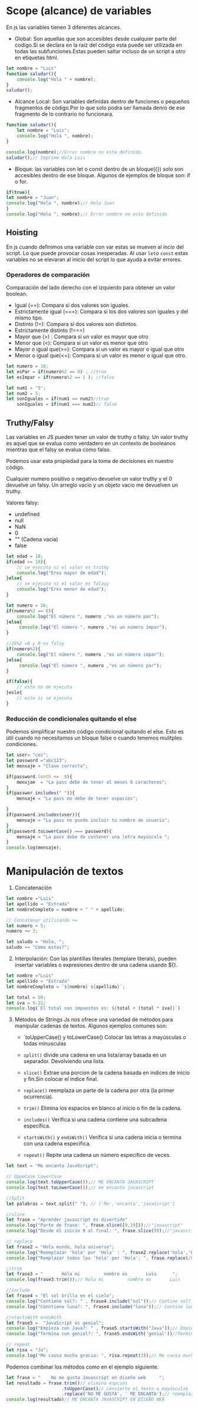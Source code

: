 # Scope (alcance) de variables
En js las variables tienen 3 diferentes alcances.

- Global: Son aquellas que son accesibles desde cualquier parte del codigo.Si se declara en la raíz del código esta puede ser utilizada en todas las subfunciones.Estas pueden saltar incluso de un script a otro en etiquetas html.

```js
let nombre = "Luis"
function saludar(){
    console.log("Hola " + nombre);
}
saludar();
```

- Alcance Local: Son variables definidas dentro de funciones o pequeños fragmentos de código.Por lo que solo podra ser llamada denro de ese fragmento de lo contrario no funcionara.

```js
function saludar(){
    let nombre = "Luis";
    console.log("Hola ", nombre);
}

console.log(nombre);//Error nombre no esta definido.
saludar();// Imprime Hola Luis
```

- Bloque: las variables con let o const dentro de un bloque({}) solo son accesibles dentro de ese bloque. Algunos de ejemplos de bloque son: if o for.

```js 
if(true){
let nombre = "Juan";
console.log("Hola ", nombre);// Hola Juan
}
console.log("Hola ", nombre);// Error nombre no esta definido
```





## Hoisting
En js cuando definimos una variable con var estas se mueven al incio del script. Lo que puede provocar cosas inesperadas.
Al usar `let`o `const` estas variables no se elevaran al inicio del script lo que ayuda a evitar errores.

### Operadores de comparación
Comparación del lado derecho con el izquierdo para obtener un valor boolean.

- Igual (==): Compara si dos valores son iguales.
- Estrictamente igual (===): Compara si los dos valores son iguales y del mismo tipo.
- Distinto (!=): Compara si dos valores son distintos.
- Estrictamente distinto (!===)
- Mayor que (>) : Compara si un valor es mayor que otro
- Menor que (<): Compara si un valor es menor que otro
- Mayor o igual que(>=): Compara si un valor es mayor o igual que otro
- Menor o igual que(<=): Compara si un valor es menor o igual que otro.

```js
let numero = 10;
let esPar = if(numero%2 == 0) ; //true
let esImpar = if(numero%2 == 1 ); //false

let num1 = "5";
let num2 = 5;
let sonIguales = if(num1 == num2)//true
    sonIguales = if(num1 === num2)// false
```



## Truthy/Falsy 
Las variables en JS pueden tener un valor de truthy o falsy. Un valor truthy es aquel que se evalua como verdadero en un contexto de booleanos mientras que el falsy se evalua como falso.

Podemos usar esta propiedad para la toma de decisiones en nuestro código.

Cualquier numero positivo o negativo devuelve un valor truthy y el 0 devuelve un falsy. Un arreglo vacio y un objeto vacio me devuelven un truthy.

Valores falsy:
- undefined
- null
- NaN
- 0
- "" (Cadena vacia)
- false


```js 
let edad = 18;
if(edad >= 18){
    // se ejecuta si el valor es truthy
    console.log("Eres mayor de edad");
}else{
    // se ejecuta si el valor es falasy
    console.log("Eres menor de edad");
}

let numero = 16;
if(numero%2 == 0){
    console.log("El número ", numero ,"es un número par");
}else{
     console.log("El número ", numero ,"es un número impar");
}

//16%2 =0 y 0 es falsy
if(numero%2){
    console.log("El número ", numero ,"es un número impar");
}else{
     console.log("El número ", numero ,"es un número par");
}

if(false){
    // esto no de ejecuta
}esle{
    // esto si se ejecuta
}
```




### Reducción de condicionales quitando el else
Podemos simplificar nuestro código condicional quitando el else. Esto es útil cuando no necesitamos un bloque false o cuando tenemos mulitples condiciones.

```js
let user= "cei";
let password ="abc123";
let mensaje = "Clave correcta";

if(password.lenth <=  8){
    mensjae  = "La pass debe de tener al menos 8 caracteres";
}
if(passwor.includes(" ")){
    mensaje = "La pass no debe de tener espacios";

}
if(password.includes(user)){
    mensaje = "La pass no puede incluir tu nombre de usuario";
}
if(password.toLowerCase() === password){
    mensaje = "La pass debe de contener una letra mayúscula ";
}
console.log(mensaje);
```




# Manipulación de textos

1. Concatenación

```js
let nombre ="Luis"
let apellido = "Estrada"
let nombreCompleto = nombre + " " + apellido;

// Concatenar utilizando +=
let numero = 5;
numero += 3; 

let saludo = "Hola, ";
saludo += "Como estas?";
```

2. Interpolación: Con las plantillas literales (templare literals), pueden insertar variables o expresiones dentro de una cadena usando ${}.

```js
let nombre ="Luis"
let apellido = "Estrada"
let nombreCompleto = `${nombre} ${apellido}`;

let total = 50;
let iva = 0.21;
console.log(`El total con impuestos es: ${total + (total * iva)}`)
```



3. Métodos de Strings
Js nos ofrece una variedad de métodos para manipular cadenas de textos. Algunos ejemplos comunes son:
    - `toUpperCase() y toLowerCase()
    Colocar las letras a mayúsculas o todas minusculas

    - `split()`
    divide una cadena en una lista/array basada en un separador. Devolviendo una lista.

    - `slice()`
    Extrae una porcion de la cadena basada en indices de inicio y fin.Sin colocar el indice final.

    - `replace()`
    reemplaza un parte de la cadena por otra (la primer ocurrencia). 

    - `trim()`
    Elimina los espacios en blanco al inicio o fin de la cadena.

    - `includes()`
    Verifica si una cadena contiene una subcadena específica.

    - `startsWith()` y `endsWith()`
    Verifica si una cadena inicia o termina con una cadena especifica.

    - `repeat()`
    Repite una cadena un número especifico de veces.


```js  
let text = "Me encanta JavaScript";

// UppeCase LowerCase
console.log(text.toUpperCase());// ME ENCANTA JAVASCRIPT
console.log(text.toLowerCase());// me encanta javascript

//Split
let palabras = text.split(" "); // ['Me','encanta','javaScript']

//slice
let frase = "Aprender javascript es divertido"
console.log("Parte de frase: ", frase.slice([9,19]));//"javascript"
console.log("Desde el inicio 9 al final: ", frase.slice(9));//"javascript es divertido"

// replace
let frase2 = "Hola mundo, hola universo";
console.log("Reemplazar 'hola' por 'Hola' : ", frase2.replace('hola','Hola'));// Reemplazar 'hola' por 'Hola' : Hola mundo,Hola universo
console.log("Remplazar todos los 'hola' por 'Hola': ", frase.replace(/hola/g,"Hola"));

//trim
let frase3 = "       Hola mi         nombre es       Luis      ";
console.log(frase3.trim());// Hola mi         nombre es       Luis

//include
let frase4 = "El sol brilla en el cielo";
console.log("Contiene sol?: " , frase4.include("sol"));// Contine sol?: true
console.log("Conntiene luna?: ", frase4.include("luna"));// Contine luna?: false

//startsWith endsWith
let frase5 =  "JavaScript es genial";
console.log("Empieza con Java?: " , frase5.startsWith("Java"));// Empieza con Java?:true
console.log("Termina con genial?: ", frase5.endsWith('genial'))//Termina con genial?: true

// repeat
let risa = "Ja";
console.log("Me causa mucha gracia: ", risa.repeat(3));// Me causa mucha gracia JaJaJa
```

Podemos combinar los métodos como en el ejemplo siguiente.
```js
let frase = "    No me gusta Javascript en diseño web     ";
let resultado = frase.trim()// elimina espcios
                     .toUpperCase()// convierte el texto a mayúsculas
                     .replace('NO ME GUSTA', ' ME ENCANTA');// reemplaza el texto en mayúsculas porque el método anterior le hizo toUpperCase().
console.log(resultado)// ME ENCANTA JAVASCRIPT EN DISEÑO WEB
```
